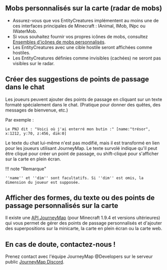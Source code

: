 ## **Mobs personnalisés sur la carte (radar de mobs)**

- Assurez-vous que vos EntityCreatures implémentent au moins une de ces interfaces principales de Minecraft : IAnimal, IMob, INpc ou IWaterMob.
- Si vous souhaitez fournir vos propres icônes de mobs, consultez [Ensembles d'icônes de mobs personnalisés](custom-mob-icons.md).
- Les EntityCreatures avec une cible hostile seront affichées comme hostiles.
- Les EntityCreatures définies comme invisibles (cachées) ne seront pas visibles sur le radar.

## **Créer des suggestions de points de passage dans le chat**

Les joueurs peuvent ajouter des points de passage en cliquant sur un texte formaté spécialement dans le chat. (Pratique pour donner des quêtes, des messages de bienvenue, etc.)

Par exemple :

`Le PNJ dit : "Voici où j'ai enterré mon butin :" [name:"trésor", x:1212, y:70, z:456, dim:0]`

Le texte du chat lui-même n'est pas modifié, mais il est transformé en lien pour les joueurs utilisant JourneyMap. Le texte survolé indique qu'il peut être cliqué pour créer un point de passage, ou shift-cliqué pour s'afficher sur la carte en plein écran.

!!! note "Remarque"

    ''name'' et ''dim'' sont facultatifs. Si ''dim'' est omis, la dimension du joueur est supposée.

## **Afficher des formes, du texte ou des points de passage personnalisés sur la carte**

Il existe une [API JourneyMap](https://github.com/TeamJM/journeymap-api) (pour Minecraft 1.9.4 et versions ultérieures) qui vous permet de gérer des points de passage personnalisés et d'ajouter des superpositions sur la minicarte, la carte en plein écran ou la carte web.

## **En cas de doute, contactez-nous !**

Prenez contact avec l'équipe JourneyMap @Developers sur le serveur public [JourneyMap Discord](https://discord.gg/eP8gE69).